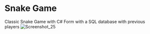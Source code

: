 # Snake Game
 Classic Snake Game with C# Form with a SQL database with previous players
![Screenshot_25](https://user-images.githubusercontent.com/70255968/146638082-eb28496a-e2b0-4440-b9d3-8f0893988fa0.png)
